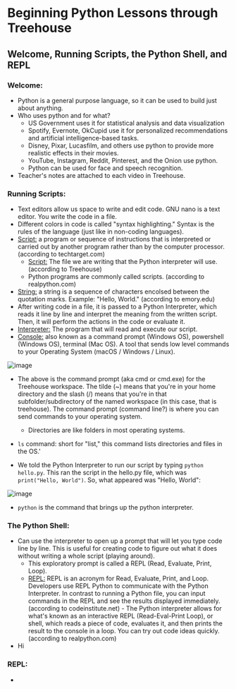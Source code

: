# Beginning Python Lessons through Treehouse

## Welcome, Running Scripts, the Python Shell, and REPL

### Welcome:
- Python is a general purpose language, so it can be used to build just about anything.
- Who uses python and for what?
    - US Government uses it for statistical analysis and data visualization
    - Spotify, Evernote, OkCupid use it for personalized recommendations and artificial intelligence-based tasks.
    - Disney, Pixar, Lucasfilm, and others use python to provide more realistic effects in their movies.
    - YouTube, Instagram, Reddit, Pinterest, and the Onion use python.
    - Python can be used for face and speech recognition.
- Teacher's notes are attached to each video in Treehouse.


### Running Scripts:
- Text editors allow us space to write and edit code. GNU nano is a text editor. You write the code in a file.
- Different colors in code is called "syntax highlighting." Syntax is the rules of the language (just like in non-coding languages).
- <ins>Script:</ins> a program or sequence of instructions that is interpreted or carried out by another program rather than by the computer processor. (according to techtarget.com)
    - <ins>Script:</ins> The file we are writing that the Python interpreter will use. (according to Treehouse)
    - Python programs are commonly called scripts. (according to realpython.com)
- <ins>String:</ins> a string is a sequence of characters encolsed between the quotation marks. Example: "Hello, World." (according to emory.edu)
- After writing code in a file, it is passed to a Python Interpreter, which reads it line by line and interpret the meaning from the written script. Then, it will perform the actions in the code or evaluate it.
- <ins>Interpreter:</ins> The program that will read and execute our script.
- <ins>Console:</ins> also known as a command prompt (Windows OS), powershell (Windows OS), terminal (Mac OS). A tool that sends low level commands to your Operating System (macOS / Windows / Linux).

![image](https://github.com/JessieS444/learningPython/assets/157999229/3b1dc688-7843-4c6b-9b81-711958021abf)

- The above is the command prompt (aka cmd or cmd.exe) for the Treehouse workspace. The tilde (~) means that you're in your home directory and the slash (/) means that you're in that subfolder/subdirectory of the named workspace (in this case, that is treehouse). The command prompt (command line?) is where you can send commands to your operating system.
    - Directories are like folders in most operating systems.
- `ls` command: short for "list," this command lists directories and files in the OS.'

- We told the Python Interpreter to run our script by typing `python hello.py`. This ran the script in the hello.py file, which was `print("Hello, World")`. So, what appeared was "Hello, World":

![image](https://github.com/JessieS444/learningPython/assets/157999229/8e26d5a5-806c-4010-89e1-15183862d4cc)


- `python` is the command that brings up the python interpreter.

### The Python Shell:
- Can use the interpreter to open up a prompt that will let you type code line by line. This is useful for creating code to figure out what it does without writing a whole script (playing around).
    - This exploratory prompt is called a REPL (Read, Evaluate, Print, Loop).
    - <ins>REPL:</ins> REPL is an acronym for Read, Evaluate, Print, and Loop. Developers use REPL Python to communicate with the Python Interpreter. In contrast to running a Python file, you can input commands in the REPL and see the results displayed immediately. (according to codeinstitute.net)
          - The Python interpreter allows for what's known as an interactive REPL (Read-Eval-Print Loop), or shell, which reads a piece of code, evaluates it, and then prints the result to the console in a loop. You can try out code ideas quickly. (according to realpython.com)
- Hi

### REPL:
-
